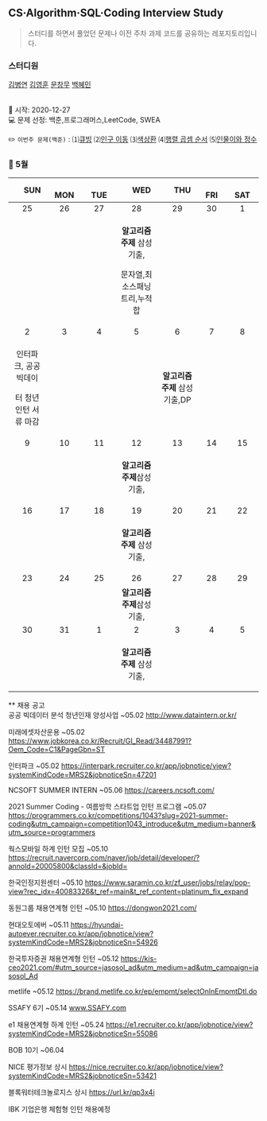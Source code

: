 ## CS·Algorithm·SQL·Coding Interview Study
<blockquote>스터디를 하면서 풀었던 문제나 이전 주차 과제 코드를 공유하는 레포지토리입니다.</blockquote>

### 스터디원

[김병연](https://github.com/whyWhale) [김영훈](https://github.com/12311321) [문창무](https://github.com/ChangmooMoon) [백혜민](https://github.com/HyeminBaek) 

<br> 📌 시작: 2020-12-27 
<br> 💻 문제 선정: 백준,프로그래머스,LeetCode, SWEA

✏️ `이번주 문제(백준)` : ⑴[큐빙](https://www.acmicpc.net/problem/5373)  ⑵[인구 이동](https://www.acmicpc.net/problem/16234)  ⑶[색상환](https://www.acmicpc.net/problem/2482)  ⑷[행렬 곱셈 순서](https://www.acmicpc.net/problem/11049)  ⑸[인물이와 정수](https://www.acmicpc.net/problem/20666)

<h3> 📅 5월 </h3>


|　  SUN　  |　  MON　  |　  TUE　  |　  WED　  |　  THU　  |　  FRI　  |　  SAT　  |
|:---:|:---:|:---:|:---:|:---:|:---:|:---:|
|    25    |    26    |    27    |    28    |    29    |    30    |    1    |
|||<p></p> |<p><b>알고리즘 주제</b> 삼성기출,</p><p>문자열,최소스패닝트리,누적합</p>  ||||
| 2 |      3      |      4      |     5     |    6     |     7     | 8 |
|<p>인터파크, 공공빅데이</p>터 청년인턴 서류 마감</p>||||<p><b>알고리즘 주제</b> 삼성기출,DP</p>||    |
| 9 |      10       |      11       |      12       |     13     |     14     |15|
| |||<p><b>알고리즘 주제</b>삼성기출,</p>||||
| 16 |      17        |       18       | 19|  20  |  21  |  22  |
||||<p><b>알고리즘 주제</b> 삼성기출,</p>||<p></p>||
| 23 |24|25|26|27|28|29|
||||<b>알고리즘 주제</b>삼성기출,||||
|30|31|1 |    2    |3 |   4  | 5 |
|||<p></p> |<p><b>알고리즘 주제</b> 삼성기출,</p>  ||||

** 채용 공고
<br>공공 빅데이터 분석 청년인재 양성사업 ~05.02 http://www.dataintern.or.kr/

미래에셋자산운용 ~05.02 https://www.jobkorea.co.kr/Recruit/GI_Read/34487991?Oem_Code=C1&PageGbn=ST

인터파크 ~05.02 https://interpark.recruiter.co.kr/app/jobnotice/view?systemKindCode=MRS2&jobnoticeSn=47201

NCSOFT SUMMER INTERN ~05.06 https://careers.ncsoft.com/

2021 Summer Coding - 여름방학 스타트업 인턴 프로그램 ~05.07 https://programmers.co.kr/competitions/1043?slug=2021-summer-coding&utm_campaign=competition1043_introduce&utm_medium=banner&utm_source=programmers

웍스모바일 하계 인턴 모집 ~05.10 https://recruit.navercorp.com/naver/job/detail/developer/?annoId=20005800&classId=&jobId=

한국인정지원센터 ~05.10 https://www.saramin.co.kr/zf_user/jobs/relay/pop-view?rec_idx=40083326&t_ref=main&t_ref_content=platinum_fix_expand

동원그룹 채용연계형 인턴 ~05.10 https://dongwon2021.com/

현대오토에버 ~05.11 https://hyundai-autoever.recruiter.co.kr/app/jobnotice/view?systemKindCode=MRS2&jobnoticeSn=54926

한국투자증권 채용연계형 인턴 ~05.12 https://kis-ceo2021.com/#utm_source=jasosol_ad&utm_medium=ad&utm_campaign=jasosol_Ad

metlife ~05.12 https://brand.metlife.co.kr/ep/empmt/selectOnlnEmpmtDtl.do

SSAFY 6기 ~05.14 www.SSAFY.com

e1 채용연계형 하계 인턴 ~05.24 https://e1.recruiter.co.kr/app/jobnotice/view?systemKindCode=MRS2&jobnoticeSn=55086

BOB 10기 ~06.04 

NICE 평가정보 상시 https://nice.recruiter.co.kr/app/jobnotice/view?systemKindCode=MRS2&jobnoticeSn=53421

블록워터테크놀로지스 상시 https://url.kr/qp3x4i

IBK 기업은행 체험형 인턴 채용예정
